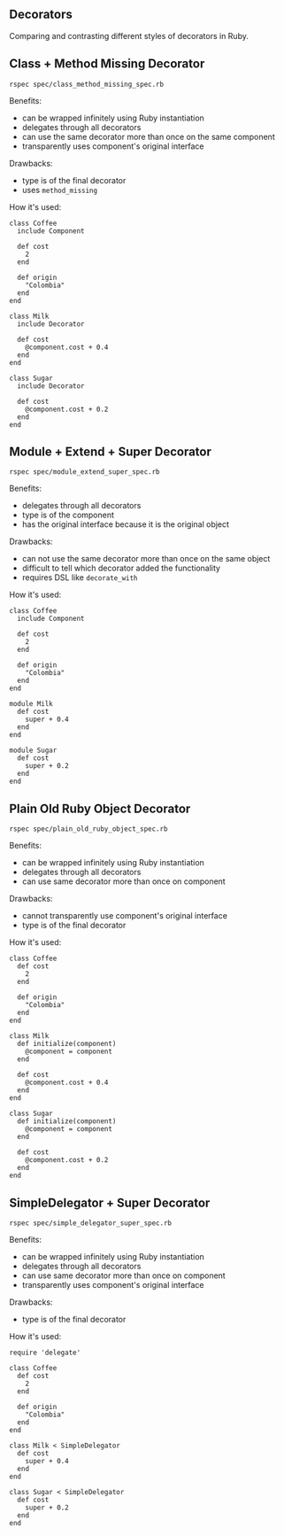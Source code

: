 Decorators
----------

Comparing and contrasting different styles of decorators in Ruby.

Class + Method Missing Decorator
--------------------------------

    rspec spec/class_method_missing_spec.rb

Benefits:

* can be wrapped infinitely using Ruby instantiation
* delegates through all decorators
* can use the same decorator more than once on the same component
* transparently uses component's original interface

Drawbacks:

* type is of the final decorator
* uses `method_missing`

How it's used:

    class Coffee
      include Component

      def cost
        2
      end

      def origin
        "Colombia"
      end
    end

    class Milk
      include Decorator

      def cost
        @component.cost + 0.4
      end
    end

    class Sugar
      include Decorator

      def cost
        @component.cost + 0.2
      end
    end

Module + Extend + Super Decorator
---------------------------------

    rspec spec/module_extend_super_spec.rb

Benefits:

* delegates through all decorators
* type is of the component
* has the original interface because it is the original object

Drawbacks:

* can not use the same decorator more than once on the same object
* difficult to tell which decorator added the functionality
* requires DSL like `decorate_with`

How it's used:

    class Coffee
      include Component

      def cost
        2
      end

      def origin
        "Colombia"
      end
    end

    module Milk
      def cost
        super + 0.4
      end
    end

    module Sugar
      def cost
        super + 0.2
      end
    end

Plain Old Ruby Object Decorator
-------------------------------

    rspec spec/plain_old_ruby_object_spec.rb

Benefits:

* can be wrapped infinitely using Ruby instantiation
* delegates through all decorators
* can use same decorator more than once on component

Drawbacks:

* cannot transparently use component's original interface
* type is of the final decorator

How it's used:

    class Coffee
      def cost
        2
      end

      def origin
        "Colombia"
      end
    end

    class Milk
      def initialize(component)
        @component = component
      end

      def cost
        @component.cost + 0.4
      end
    end

    class Sugar
      def initialize(component)
        @component = component
      end

      def cost
        @component.cost + 0.2
      end
    end

SimpleDelegator + Super Decorator
---------------------------------

    rspec spec/simple_delegator_super_spec.rb

Benefits:

* can be wrapped infinitely using Ruby instantiation
* delegates through all decorators
* can use same decorator more than once on component
* transparently uses component's original interface

Drawbacks:

* type is of the final decorator

How it's used:

    require 'delegate'

    class Coffee
      def cost
        2
      end

      def origin
        "Colombia"
      end
    end

    class Milk < SimpleDelegator
      def cost
        super + 0.4
      end
    end

    class Sugar < SimpleDelegator
      def cost
        super + 0.2
      end
    end
